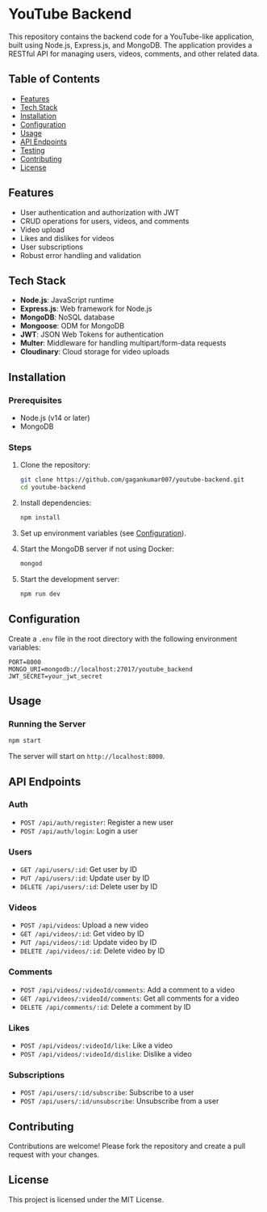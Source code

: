 
# YouTube Backend

This repository contains the backend code for a YouTube-like application, built using Node.js, Express.js, and MongoDB. The application provides a RESTful API for managing users, videos, comments, and other related data.

## Table of Contents

- [Features](#features)
- [Tech Stack](#tech-stack)
- [Installation](#installation)
- [Configuration](#configuration)
- [Usage](#usage)
- [API Endpoints](#api-endpoints)
- [Testing](#testing)
- [Contributing](#contributing)
- [License](#license)

## Features

- User authentication and authorization with JWT
- CRUD operations for users, videos, and comments
- Video upload 
- Likes and dislikes for videos
- User subscriptions 
- Robust error handling and validation


## Tech Stack

- **Node.js**: JavaScript runtime
- **Express.js**: Web framework for Node.js
- **MongoDB**: NoSQL database
- **Mongoose**: ODM for MongoDB
- **JWT**: JSON Web Tokens for authentication
- **Multer**: Middleware for handling multipart/form-data requests
- **Cloudinary**: Cloud storage for video uploads


## Installation

### Prerequisites

- Node.js (v14 or later)
- MongoDB


### Steps

1. Clone the repository:
    ```sh
    git clone https://github.com/gagankumar007/youtube-backend.git
    cd youtube-backend
    ```

2. Install dependencies:
    ```sh
    npm install
    ```

3. Set up environment variables (see [Configuration](#configuration)).

4. Start the MongoDB server if not using Docker:
    ```sh
    mongod
    ```

5. Start the development server:
    ```sh
    npm run dev
    ```

## Configuration

Create a `.env` file in the root directory with the following environment variables:

```env
PORT=8000
MONGO_URI=mongodb://localhost:27017/youtube_backend
JWT_SECRET=your_jwt_secret
```

## Usage

### Running the Server

```sh
npm start
```

The server will start on `http://localhost:8000`.


## API Endpoints

### Auth

- `POST /api/auth/register`: Register a new user
- `POST /api/auth/login`: Login a user

### Users

- `GET /api/users/:id`: Get user by ID
- `PUT /api/users/:id`: Update user by ID
- `DELETE /api/users/:id`: Delete user by ID

### Videos

- `POST /api/videos`: Upload a new video
- `GET /api/videos/:id`: Get video by ID
- `PUT /api/videos/:id`: Update video by ID
- `DELETE /api/videos/:id`: Delete video by ID

### Comments

- `POST /api/videos/:videoId/comments`: Add a comment to a video
- `GET /api/videos/:videoId/comments`: Get all comments for a video
- `DELETE /api/comments/:id`: Delete a comment by ID

### Likes

- `POST /api/videos/:videoId/like`: Like a video
- `POST /api/videos/:videoId/dislike`: Dislike a video

### Subscriptions

- `POST /api/users/:id/subscribe`: Subscribe to a user
- `POST /api/users/:id/unsubscribe`: Unsubscribe from a user


## Contributing

Contributions are welcome! Please fork the repository and create a pull request with your changes.

## License

This project is licensed under the MIT License.
